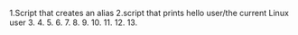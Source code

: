 1.Script that creates an alias
2.script that prints hello user/the current Linux user
3.
4.
5.
6.
7.
8.
9.
10.
11.
12.
13.
